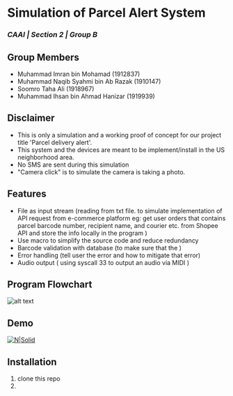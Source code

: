# Simulation of Parcel Alert System 
### _CAAl | Section 2 | Group B_



## Group Members
- Muhammad Imran bin Mohamad (1912837)
- Muhammad Naqib Syahmi bin Ab Razak (1910147)
- Soomro Taha Ali (1918967)
- Muhammad Ihsan bin Ahmad Hanizar (1919939)

## Disclaimer

- This is only a simulation and a working proof of concept for our project title 'Parcel delivery
alert'.
- This system and the devices are meant to be implement/install in the US neighborhood area.
- No SMS are sent during this simulation
- "Camera click" is to simulate the camera is taking a photo.

## Features
- File as input stream (reading from txt file. to simulate implementation of API request from e-commerce platform eg: get user orders that contains parcel barcode number, recipient name, and courier etc. from Shopee API and store the info locally in the program )
- Use macro to simplify the source code and reduce redundancy 
- Barcode validation with database (to make sure that the )
- Error handling (tell user the error and how to mitigate that error)
- Audio output ( using syscall 33 to output an audio via MIDI )

## Program Flowchart
![alt text](https://i.ibb.co/fQ2CycH/program-flow-drawio.png)


## Demo
[![N|Solid](https://images.squarespace-cdn.com/content/v1/5f3a60f80638305e031c31bd/1631161685918-FVHK4FVDGGVZVZEV47XO/youtube+logo.png)](https://www.youtube.com/watch?v=6o1JeI5yXxI)

## Installation
1) clone this repo 
2) 
